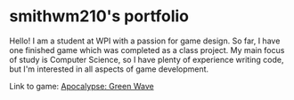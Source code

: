 # smithwm210's portfolio

Hello! I am a student at WPI with a passion for game design. So far, I have one finished game which was completed as a class project. My main focus of study is Computer Science, so I have plenty of experience writing code, but I'm interested in all aspects of game development.

Link to game: [Apocalypse: Green Wave](https://smithwm210.github.io/green-wave/Releases-builds/index.html)
